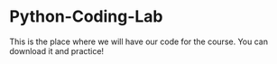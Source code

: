 # Python-Coding-Lab

This is the place where we will have our code for the course. You can download it and practice!
